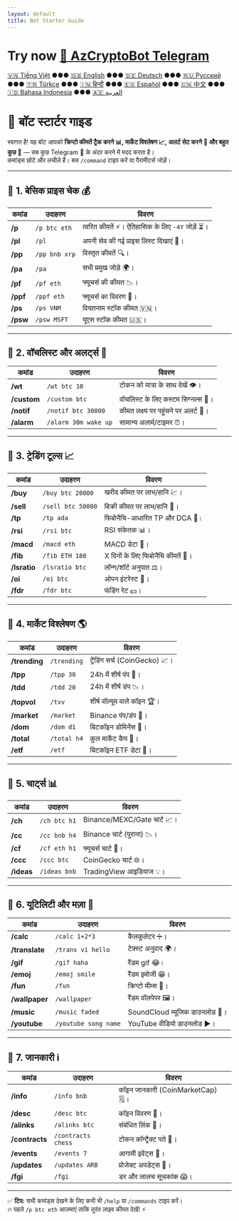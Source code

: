 ```yaml
---
layout: default
title: Bot Starter Guide
---
```


# Try now [🤖 AzCryptoBot Telegram](https://t.me/AzCryptoBot?start=ghpage)

[🇻🇳 Tiếng Việt](index_vi.md) ●●● [🇬🇧 English](index.md) ●●● [🇩🇪 Deutsch](index_de.md) ●●● [🇷🇺 Русский](index_ru.md) ●●● [🇹🇷 Türkçe](index_tr.md) ●●● [🇮🇳 हिन्दी](index_hi.md) ●●● [🇪🇸 Español](index_es.md) ●●● [🇨🇳 中文](index_zh.md) ●●● [🇮🇩 Bahasa Indonesia](index_id.md) ●●● [🇦🇪 العربية](index_ae.md)

# 🚀 बॉट स्टार्टर गाइड

स्वागत है! यह बॉट आपको **क्रिप्टो कीमतें ट्रैक करने 📊, मार्केट विश्लेषण 📈, अलर्ट सेट करने 🔔 और बहुत कुछ 🎯** — सब कुछ Telegram 💬 के अंदर करने में मदद करता है।  
कमांड्स छोटे और लचीले हैं। बस `/command` टाइप करें या पैरामीटर्स जोड़ें।  

<hr>

## 📌 1. बेसिक प्राइस चेक 💰

कमांड | उदाहरण | विवरण
---|---|---
**/p** | `/p btc eth` | त्वरित कीमतें ⚡। ऐतिहासिक के लिए `-4Y` जोड़ें ⏳।
**/pl** | `/pl` | अपनी सेव की गई प्राइस लिस्ट दिखाएं 💾।
**/pp** | `/pp bnb xrp` | विस्तृत कीमतें 🔍।
**/pa** | `/pa` | सभी प्रमुख जोड़े 🌍।
**/pf** | `/pf eth` | फ्यूचर्स की कीमत 📉।
**/ppf** | `/ppf eth` | फ्यूचर्स का विवरण 📄।
**/ps** | `/ps VNM` | वियतनाम स्टॉक कीमत 🇻🇳।
**/psw** | `/psw MSFT` | यूएस स्टॉक कीमत 🇺🇸।

<hr>

## 📌 2. वॉचलिस्ट और अलर्ट्स 👀

कमांड | उदाहरण | विवरण
---|---|---
**/wt** | `/wt btc 10` | टोकन को मात्रा के साथ देखें 👁️।
**/custom** | `/custom btc` | वॉचलिस्ट के लिए कस्टम सिग्नल्स 🎯।
**/notif** | `/notif btc 30000` | कीमत लक्ष्य पर पहुंचने पर अलर्ट 🚨।
**/alarm** | `/alarm 30m wake up` | सामान्य अलार्म/टाइमर ⏰।

<hr>

## 📌 3. ट्रेडिंग टूल्स 📈

कमांड | उदाहरण | विवरण
---|---|---
**/buy** | `/buy btc 20000` | खरीद कीमत पर लाभ/हानि 💹।
**/sell** | `/sell btc 50000` | बिक्री कीमत पर लाभ/हानि 💸।
**/tp** | `/tp ada` | फिबोनैचि-आधारित TP और DCA 🎯।
**/rsi** | `/rsi btc` | RSI संकेतक 📊।
**/macd** | `/macd eth` | MACD डेटा 📶।
**/fib** | `/fib ETH 180` | X दिनों के लिए फिबोनैचि कीमतें 🔢।
**/lsratio** | `/lsratio btc` | लॉन्ग/शॉर्ट अनुपात ⚖️।
**/oi** | `/oi btc` | ओपन इंटरेस्ट 📜।
**/fdr** | `/fdr btc` | फंडिंग रेट 💵।

<hr>

## 📌 4. मार्केट विश्लेषण 🌎

कमांड | उदाहरण | विवरण
---|---|---
**/trending** | `/trending` | ट्रेंडिंग सर्च (CoinGecko) 📈।
**/tpp** | `/tpp 30` | 24h में शीर्ष पंप 🚀।
**/tdd** | `/tdd 20` | 24h में शीर्ष डंप 📉।
**/topvol** | `/tvv` | शीर्ष वॉल्यूम वाले कॉइन 🏆।
**/market** | `/market` | Binance पंप/डंप 🔄।
**/dom** | `/dom d1` | बिटकॉइन डोमिनेंस 👑।
**/total** | `/total h4` | कुल मार्केट कैप 🏬।
**/etf** | `/etf` | बिटकॉइन ETF डेटा 📑।

<hr>

## 📌 5. चार्ट्स 📊

कमांड | उदाहरण | विवरण
---|---|---
**/ch** | `/ch btc h1` | Binance/MEXC/Gate चार्ट 📈।
**/cc** | `/cc bnb h4` | Binance चार्ट (पुराना) 📉।
**/cf** | `/cf eth h1` | फ्यूचर्स चार्ट 💯।
**/ccc** | `/ccc btc` | CoinGecko चार्ट 🌐।
**/ideas** | `/ideas bnb` | TradingView आइडियाज 💡।

<hr>

## 📌 6. यूटिलिटी और मज़ा 🎉

कमांड | उदाहरण | विवरण
---|---|---
**/calc** | `/calc 1+2*3` | कैलकुलेटर ➗।
**/translate** | `/trans vi hello` | टेक्स्ट अनुवाद 🌍।
**/gif** | `/gif haha` | रैंडम gif 😂।
**/emoj** | `/emoj smile` | रैंडम इमोजी 😁।
**/fun** | `/fun` | क्रिप्टो मीम्स 🤣।
**/wallpaper** | `/wallpaper` | रैंडम वॉलपेपर 🖼️।
**/music** | `/music faded` | SoundCloud म्यूजिक डाउनलोड 🎵।
**/youtube** | `/youtube song name` | YouTube वीडियो डाउनलोड ▶️।

<hr>

## 📌 7. जानकारी ℹ️

कमांड | उदाहरण | विवरण
---|---|---
**/info** | `/info bnb` | कॉइन जानकारी (CoinMarketCap) 🗒️।
**/desc** | `/desc btc` | कॉइन विवरण 📄।
**/alinks** | `/alinks btc` | संबंधित लिंक 🔗।
**/contracts** | `/contracts chess` | टोकन कॉन्ट्रैक्ट पते 📜।
**/events** | `/events 7` | आगामी इवेंट्स 📅।
**/updates** | `/updates ARB` | प्रोजेक्ट अपडेट्स 📰।
**/fgi** | `/fgi` | डर और लालच सूचकांक 😱।

<hr>

✅ **टिप:** सभी कमांड्स देखने के लिए कभी भी `/help` या `/commands` टाइप करें।  
🔥 पहले `/p btc eth` आज़माएं ताकि तुरंत लाइव कीमत देखें! ⚡
